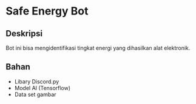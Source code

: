# Safe Energy Bot

## Deskripsi
Bot ini bisa mengidentifikasi tingkat energi yang dihasilkan alat elektronik.

## Bahan
* Libary Discord.py
* Model AI (Tensorflow)
* Data set gambar

